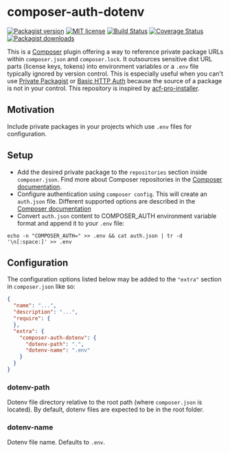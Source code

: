 # composer-auth-dotenv

[![Packagist version](https://img.shields.io/packagist/v/rcknr/composer-auth-dotenv.svg?maxAge=3600)](https://packagist.org/packages/rcknr/private-composer-installer)
[![MIT license](https://img.shields.io/badge/license-MIT-blue.svg)](LICENSE.md)
[![Build Status](https://img.shields.io/github/actions/workflow/status/rcknr/private-composer-installer/continuous-integration.yml?branch=main)](https://github.com/rcknr/private-composer-installer/actions)
[![Coverage Status](https://coveralls.io/repos/github/rcknr/private-composer-installer/badge.svg?branch=main)](https://coveralls.io/repos/github/rcknr/private-composer-installer/badge.svg?branch=main)
[![Packagist downloads](https://img.shields.io/packagist/dt/rcknr/composer-auth-dotenv.svg?maxAge=3600)](https://packagist.org/packages/rcknr/private-composer-installer)

This is a [Composer](https://getcomposer.org/) plugin offering a way to reference private package URLs within `composer.json` and `composer.lock`. It outsources sensitive dist URL parts (license keys, tokens) into environment variables or a `.env` file typically ignored by version control. This is especially useful when you can't use [Private Packagist](https://packagist.com/) or [Basic HTTP Auth](https://getcomposer.org/doc/articles/authentication-for-private-packages.md#http-basic) because the source of a package is not in your control. This repository is inspired by [acf-pro-installer](https://github.com/PhilippBaschke/acf-pro-installer).

## Motivation

Include private packages in your projects which use `.env` files for configuration. 

[//]: # (- If an environment variable is not available for the given placeholder the plugin trys to read it from the `.env` file in the working directory or in one of the parent directories. The `.env` file gets parsed by [vlucas/phpdotenv]&#40;https://github.com/vlucas/phpdotenv&#41;.)

## Setup

- Add the desired private package to the `repositories` section inside `composer.json`.
Find more about Composer repositories in the [Composer documentation](https://getcomposer.org/doc/05-repositories.md#repositories).
- Configure authentication using `composer config`. This will create an `auth.json` file. Different supported options are described in the [Composer documentation](https://getcomposer.org/doc/articles/authentication-for-private-packages.md)
- Convert `auth.json` content to COMPOSER_AUTH environment variable format and append it to your `.env` file:

```
echo -n "COMPOSER_AUTH=" >> .env && cat auth.json | tr -d '\n[:space:]' >> .env
```

## Configuration

The configuration options listed below may be added to the `"extra"` section in `composer.json` like so:

```json
{
  "name": "...",
  "description": "...",
  "require": {
  },
  "extra": {
    "composer-auth-dotenv": {
      "dotenv-path": ".",
      "dotenv-name": ".env"
    }
  }
}
```

### dotenv-path

Dotenv file directory relative to the root path (where `composer.json` is located).
By default, dotenv files are expected to be in the root folder.

### dotenv-name

Dotenv file name. Defaults to `.env`.
